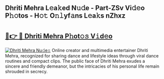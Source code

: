 ## Dhriti Mehra L𝚎a𝚔ed N𝚞𝚍e - Part-ZSv Vi𝚍𝚎o P𝚑𝚘tos - H𝚘𝚝 O𝚗𝚕yf𝚊ns L𝚎a𝚔s nZhxz

# <h2><a href="http://kf25l6.oniu.top/?m=Dhriti+Mehra">🔗👉 🔴 Dhriti Mehra P𝚑ot𝚘𝚜 V𝚒d𝚎o</a></h2>

[![Dhriti Mehra Nu𝚍e𝚜](https://i.imgur.com/0qMVB7G.gif)](http://kf25l6.oniu.top/?m=Dhriti+Mehra)
Online creator and multimedia entertainer Dhriti Mehra, recognized for sharing dance and lifestyle ideas through viral dance routines and compact clips. The public face of Dhriti Mehra exudes a sincere and friendly demeanor, but the intricacies of his personal life remain shrouded in secrecy.  
